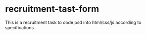 # recruitment-tast-form
This is a recruitment task to code psd into html/css/js according to specifications

